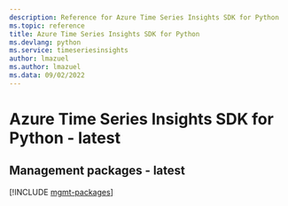 ```yaml
---
description: Reference for Azure Time Series Insights SDK for Python
ms.topic: reference
title: Azure Time Series Insights SDK for Python
ms.devlang: python
ms.service: timeseriesinsights
author: lmazuel
ms.author: lmazuel
ms.data: 09/02/2022
---
```

# Azure Time Series Insights SDK for Python - latest

## Management packages - latest
[!INCLUDE [mgmt-packages](time-series-insights-mgmt-index.md)]